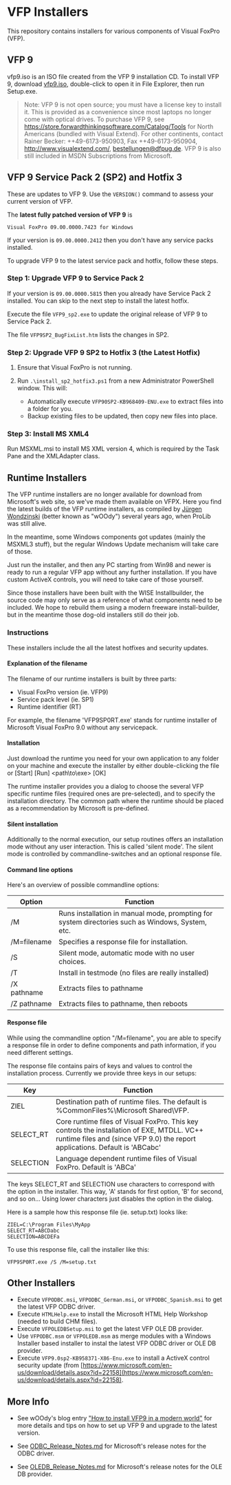 # VFP Installers

This repository contains installers for various components of Visual FoxPro (VFP).

## VFP 9

vfp9.iso is an ISO file created from the VFP 9 installation CD. To install VFP 9, download [vfp9.iso](https://vfpxrepository.com/files/vfp9.iso), double-click to open it in File Explorer, then run Setup.exe.

> Note: VFP 9 is not open source; you must have a license key to install it. This is provided as a convenience since most laptops no longer come with optical drives.
> To purchase VFP 9, see https://store.forwardthinkingsoftware.com/Catalog/Tools for North Americans (bundled with Visual Extend). For other continents, contact Rainer Becker: ++49-6173-950903, Fax ++49-6173-950904, http://www.visualextend.com/, bestellungen@dfpug.de. VFP 9 is also still included in MSDN Subscriptions from Microsoft.

## VFP 9 Service Pack 2 (SP2) and Hotfix 3

These are updates to VFP 9. Use the `VERSION()` command to assess your current version of VFP.

The **latest fully patched version of VFP 9** is

```
Visual FoxPro 09.00.0000.7423 for Windows
```

If your version is `09.00.0000.2412` then you don't have any service packs installed.

To upgrade VFP 9 to the latest service pack and hotfix, follow these steps.

### Step 1: Upgrade VFP 9 to Service Pack 2

If your version is `09.00.0000.5815` then you already have Service Pack 2 installed.  You can skip to the next step to install the latest hotfix.

Execute the file `VFP9_sp2.exe` to update the original release of VFP 9 to Service Pack 2.

The file `VFP9SP2_BugFixList.htm` lists the changes in SP2.

### Step 2: Upgrade VFP 9 SP2 to Hotfix 3 (the Latest Hotfix)

1. Ensure that Visual FoxPro is not running.

2. Run `.\install_sp2_hotfix3.ps1` from a new Administrator PowerShell window. This will:
    * Automatically execute `VFP90SP2-KB968409-ENU.exe` to extract files into a folder for you.
    * Backup existing files to be updated, then copy new files into place.

### Step 3: Install MS XML4

Run MSXML.msi to install MS XML version 4, which is required by the Task Pane and the XMLAdapter class.

## Runtime Installers

The VFP runtime installers are no longer available for download from Microsoft's web site, so we've made them available on VFPX. Here you find the latest builds of the VFP runtime installers, as compiled by [Jürgen Wondzinski](https://github.com/Woody-Soft) (better known as "wOOdy") several years ago, when ProLib was still alive.

In the meantime, some Windows components got updates (mainly the MSXML3 stuff), but the regular Windows Update mechanism will take care of those.

Just run the installer, and then any PC starting from Win98 and newer is ready to run a regular VFP app without any further installation. If you have custom ActiveX controls, you will need to take care of those yourself.

Since those installers have been built with the WISE Installbuilder, the source code may only serve as a reference of what components need to be included. We hope to rebuild them using a modern freeware install-builder, but in the meantime those dog-old installers still do their job.

### Instructions

These installers include the all the latest hotfixes and security updates.

#### Explanation of the filename

The filename of our runtime installers is built by three parts:

 * Visual FoxPro version (ie. VFP9)
 * Service pack level (ie. SP1)
 * Runtime identifier (RT)

For example, the filename 'VFP9SP0RT.exe' stands for runtime installer of Microsoft Visual FoxPro 9.0 without any servicepack.

#### Installation

Just download the runtime you need for your own application to any folder on your machine and execute the installer by either double-clicking the file or [Start] [Run] <path\to\exe> [OK]

The runtime installer provides you a dialog to choose the several VFP specific runtime files (required ones are pre-selected), and to specify the installation directory. The common path where the runtime should be placed as a recommendation by Microsoft is pre-defined.

#### Silent installation
Additionally to the normal execution, our setup routines offers an installation mode without any user interaction. This is called 'silent mode'. The silent mode is controlled by commandline-switches and an optional response file.

#### Command line options

Here's an overview of possible commandline options:

| Option | Function |
|--------|----------|
| /M | Runs installation in manual mode, prompting for system directories such as Windows, System, etc. |
| /M=filename | Specifies a response file for installation. |
| /S | Silent mode, automatic mode with no user choices. |
| /T | Install in testmode (no files are really installed) |
| /X pathname | Extracts files to pathname |
| /Z pathname | Extracts files to pathname, then reboots |

#### Response file

While using the commandline option "/M=filename", you are able to specify a response file in order to define components and path information, if you need different settings.

The response file contains pairs of keys and values to control the installation process. Currently we provide three keys in our setups:

| Key | Function |
|-----|----------|
| ZIEL | Destination path of runtime files. The default is %CommonFiles%\Microsoft Shared\VFP. |
| SELECT_RT | Core runtime files of Visual FoxPro. This key controls the installation of EXE, MTDLL. VC++ runtime files and (since VFP 9.0) the report applications. Default is 'ABCabc' |
| SELECTION | Language dependent runtime files of Visual FoxPro. Default is 'ABCa' |

The keys SELECT_RT and SELECTION use characters to correspond with the option in the installer. This way, 'A' stands for first option, 'B' for second, and so on... Using lower characters just disables the option in the dialog.

Here is a sample how this response file (ie. setup.txt) looks like:

    ZIEL=C:\Program Files\MyApp
    SELECT_RT=ABCDabc
    SELECTION=ABCDEFa

To use this response file, call the installer like this:

    VFP9SP0RT.exe /S /M=setup.txt

## Other Installers

* Execute `VFPODBC.msi`, `VFPODBC_German.msi`, or `VFPODBC_Spanish.msi` to get the latest VFP ODBC driver.
* Execute `HTMLHelp.exe` to install the Microsoft HTML Help Workshop (needed to build CHM files).
* Execute `VFPOLEDBSetup.msi` to get the latest VFP OLE DB provider.
* Use `VFPODBC.msm` or `VFPOLEDB.msm` as merge modules with a Windows Installer based installer to instal the latest VFP ODBC driver or OLE DB provider.
* Execute `VFP9.0sp2-KB958371-X86-Enu.exe` to install a ActiveX control security update (from [https://www.microsoft.com/en-us/download/details.aspx?id=22158](https://www.microsoft.com/en-us/download/details.aspx?id=22158).

## More Info

* See wOOdy's blog entry ["How to install VFP9 in a modern world"](http://woody-prolib.blogspot.com/2018/12/how-to.html) for more details and tips on how to set up VFP 9 and upgrade to the latest version.

* See [ODBC_Release_Notes.md](ODBC_Release_Notes.md) for Microsoft's release notes for the ODBC driver.

* See [OLEDB_Release_Notes.md](OLEDB_Release_Notes.md) for Microsoft's release notes for the OLE DB provider.

